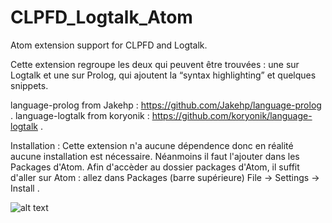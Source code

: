 # CLPFD_Logtalk_Atom
Atom extension support for CLPFD and Logtalk.

Cette extension regroupe les deux qui peuvent être trouvées : une sur Logtalk et une sur Prolog,  qui ajoutent la “syntax highlighting”  et quelques snippets.

language-prolog from Jakehp : https://github.com/Jakehp/language-prolog .
language-logtalk from koryonik : https://github.com/koryonik/language-logtalk .

Installation :
Cette extension n'a aucune dépendence donc en réalité aucune installation est nécessaire. Néanmoins il faut l'ajouter dans les Packages d'Atom.
Afin d'accèder au dossier packages d'Atom, il suffit d'aller sur Atom : allez dans Packages (barre supérieure) File -> Settings -> Install .


![alt text](https://github.com/WasRen/CLPFD_Logtalk_Atom/master/intallPackages.png?raw=true)
